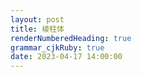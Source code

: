 ```yaml
---
layout: post
title: 棱柱体
renderNumberedHeading: true
grammar_cjkRuby: true
date: 2023-04-17 14:00:00
---
```

<!DOCTYPE html>
<html lang="en">
  <head>
    <meta charset="UTF-8" />
    <meta http-equiv="X-UA-Compatible" content="IE=edge" />
    <meta name="viewport" content="width=device-width, initial-scale=1.0" />
    <title>Document</title>
    <style>
      .columnarBody {
        margin: 200px;
        position: relative;
        transform-style: preserve-3d;
        transform: rotateX(-20deg);
      }
      .columnarBody div {
        width: 20px;
        height: 100px;
        position: absolute;
      }

      .right {
        transform: rotateY(210deg) translateY(-2px) translateZ(-10px);
        background-image: linear-gradient(#0c63ce, #83c8ee);
        animation: run 2s forwards;
      }
      .front {
        transform: translateX(-8px) rotateY(-60deg);
        background-image: linear-gradient(#0c63ce, #83c8ee);
        box-shadow: inset 0px 0px 15px 0px #0c63ce;
        animation: run 2s forwards;
      }
      .top {
        height: 20px !important;
        background-image: linear-gradient(#0c63ce, #83c8ee);
        transform: rotateX(90deg) rotateZ(-31deg) translateZ(12px);
        left: 0px;
        animation: run 2s forwards;
      }
      @keyframes run {
        0% {
          height: 0;
          top: 200px;
        }
        100% {
          height: 100px;
          top: 100px;
        }
      }
    </style>
  </head>
  <body>
    <div class="content">
      <div class="front"></div>
      <div class="right"></div>
      <div class="top"></div>
    </div>
  </body>
</html>
